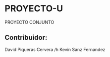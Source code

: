 # PROYECTO-U
PROYECTO CONJUNTO

Contribuidor:
-------------
David Piqueras Cervera /h
Kevin Sanz Fernandez
